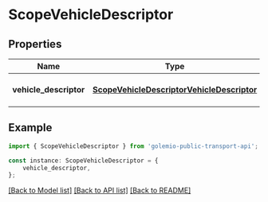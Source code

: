 # ScopeVehicleDescriptor


## Properties

Name | Type | Description | Notes
------------ | ------------- | ------------- | -------------
**vehicle_descriptor** | [**ScopeVehicleDescriptorVehicleDescriptor**](ScopeVehicleDescriptorVehicleDescriptor.md) |  | [optional] [default to undefined]

## Example

```typescript
import { ScopeVehicleDescriptor } from 'golemio-public-transport-api';

const instance: ScopeVehicleDescriptor = {
    vehicle_descriptor,
};
```

[[Back to Model list]](../README.md#documentation-for-models) [[Back to API list]](../README.md#documentation-for-api-endpoints) [[Back to README]](../README.md)
